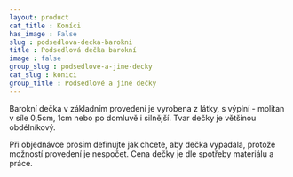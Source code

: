 ```yaml
---
layout: product
cat_title : Koníci
has_image : False
slug : podsedlova-decka-barokni
title : Podsedlová dečka barokní
image : false
group_slug : podsedlove-a-jine-decky
cat_slug : konici
group_title : Podsedlové a jiné dečky
---
```


Barokní dečka v základním provedení je vyrobena z látky, s výplní - molitan v síle 0,5cm, 1cm nebo po domluvě i silnější.
Tvar dečky je většinou obdélníkový.

Při objednávce prosím definujte jak chcete, aby dečka vypadala, protože možností provedení je nespočet.
Cena dečky je dle spotřeby materiálu a práce.

